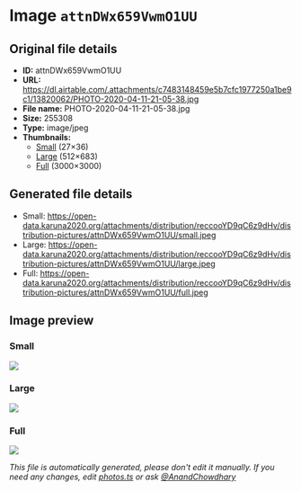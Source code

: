 # Image `attnDWx659VwmO1UU`

## Original file details

- **ID:** attnDWx659VwmO1UU
- **URL:** https://dl.airtable.com/.attachments/c7483148459e5b7cfc1977250a1be9c1/13820062/PHOTO-2020-04-11-21-05-38.jpg
- **File name:** PHOTO-2020-04-11-21-05-38.jpg
- **Size:** 255308
- **Type:** image/jpeg
- **Thumbnails:**
  - [Small](https://dl.airtable.com/.attachmentThumbnails/5c4251fe93130c9d78161043f6e53355/850b48bd) (27×36)
  - [Large](https://dl.airtable.com/.attachmentThumbnails/d6b5eb0da05d57e0e524eab69fd2156f/d260da22) (512×683)
  - [Full](https://dl.airtable.com/.attachmentThumbnails/52cf4e08cfe6ec8273f136ffb1b2dc85/788c4a8c) (3000×3000)

## Generated file details

- Small: https://open-data.karuna2020.org/attachments/distribution/reccooYD9qC6z9dHv/distribution-pictures/attnDWx659VwmO1UU/small.jpeg
- Large: https://open-data.karuna2020.org/attachments/distribution/reccooYD9qC6z9dHv/distribution-pictures/attnDWx659VwmO1UU/large.jpeg
- Full: https://open-data.karuna2020.org/attachments/distribution/reccooYD9qC6z9dHv/distribution-pictures/attnDWx659VwmO1UU/full.jpeg

## Image preview

### Small

![](https://open-data.karuna2020.org/attachments/distribution/reccooYD9qC6z9dHv/distribution-pictures/attnDWx659VwmO1UU/small.jpeg)

### Large

![](https://open-data.karuna2020.org/attachments/distribution/reccooYD9qC6z9dHv/distribution-pictures/attnDWx659VwmO1UU/large.jpeg)

### Full

![](https://open-data.karuna2020.org/attachments/distribution/reccooYD9qC6z9dHv/distribution-pictures/attnDWx659VwmO1UU/full.jpeg)

_This file is automatically generated, please don't edit it manually. If you need any changes, edit [photos.ts](/photos.ts) or ask [@AnandChowdhary](https://github.com/AnandChowdhary)_
